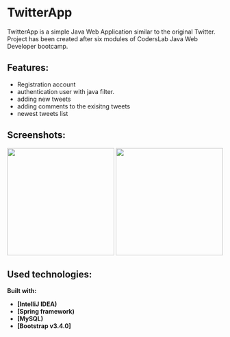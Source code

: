 # TwitterApp

TwitterApp is a simple Java Web Application similar to the original Twitter. Project has been created after six modules of CodersLab Java Web Developer bootcamp. 


## Features:

- Registration account
- authentication user with java filter. 
- adding new tweets
- adding comments to the exisitng tweets
- newest tweets list

## Screenshots:

<img src="https://i.imgur.com/n5ZsM8p.png" width="250" />  <img src="https://i.imgur.com/G2swcOt.png" width="250" /> 



## Used technologies: 

<b>Built with:<b>
- [IntelliJ IDEA)
- [Spring framework)
- [MySQL)
- [Bootstrap v3.4.0]

